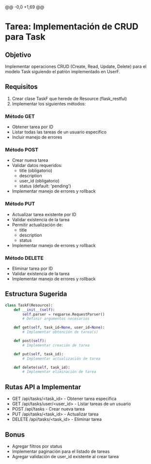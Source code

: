 @@ -0,0 +1,69 @@
# Tarea: Implementación de CRUD para Task

## Objetivo
Implementar operaciones CRUD (Create, Read, Update, Delete) para el modelo Task siguiendo el patrón implementado en UserF.

## Requisitos

1. Crear clase TaskF que herede de Resource (flask_restful)
2. Implementar los siguientes métodos:

### Método GET
- Obtener tarea por ID
- Listar todas las tareas de un usuario específico
- Incluir manejo de errores

### Método POST
- Crear nueva tarea
- Validar datos requeridos:
  - title (obligatorio)
  - description
  - user_id (obligatorio)
  - status (default: 'pending')
- Implementar manejo de errores y rollback

### Método PUT
- Actualizar tarea existente por ID
- Validar existencia de la tarea
- Permitir actualización de:
  - title
  - description
  - status
- Implementar manejo de errores y rollback

### Método DELETE
- Eliminar tarea por ID
- Validar existencia de la tarea
- Implementar manejo de errores y rollback

## Estructura Sugerida
```python
class TaskF(Resource):
    def __init__(self):
        self.parser = reqparse.RequestParser()
        # Definir argumentos necesarios

    def get(self, task_id=None, user_id=None):
        # Implementar obtención de tarea(s)

    def post(self):
        # Implementar creación de tarea

    def put(self, task_id):
        # Implementar actualización de tarea

    def delete(self, task_id):
        # Implementar eliminación de tarea
```

## Rutas API a Implementar
- GET /api/tasks/<task_id> - Obtener tarea específica
- GET /api/tasks/user/<user_id> - Listar tareas de un usuario
- POST /api/tasks - Crear nueva tarea
- PUT /api/tasks/<task_id> - Actualizar tarea
- DELETE /api/tasks/<task_id> - Eliminar tarea

## Bonus
- Agregar filtros por status
- Implementar paginación para el listado de tareas
- Agregar validación de user_id existente al crear tarea